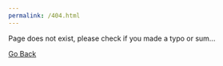 ```yaml
---
permalink: /404.html
---
```

Page does not exist, please check if you made a typo or sum...

[Go Back](https://genecromarx.github.io)
